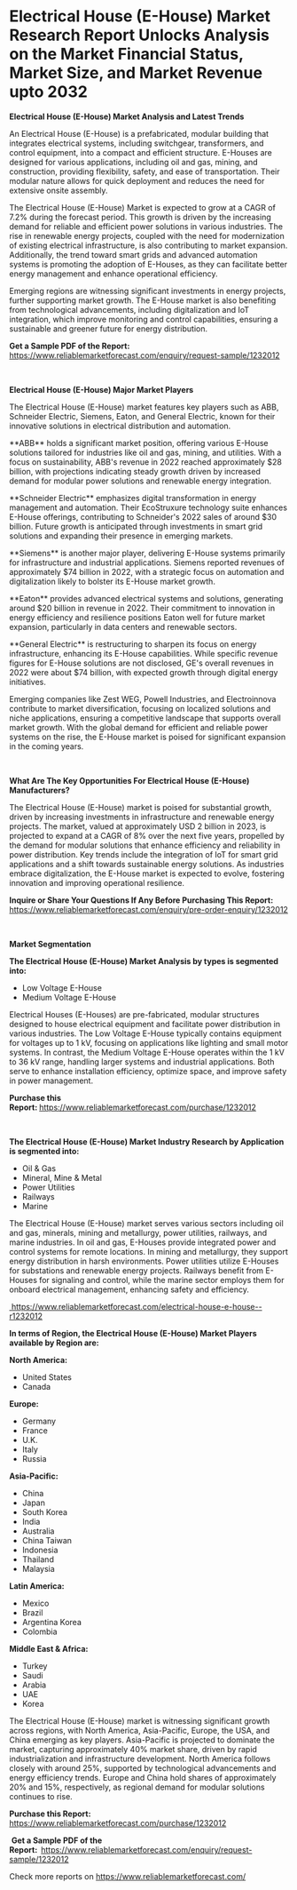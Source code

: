 <p><h1>Electrical House (E-House) Market Research Report Unlocks Analysis on the Market Financial Status, Market Size, and Market Revenue upto 2032</h1></p><p><strong>Electrical House (E-House) Market Analysis and Latest Trends</strong></p>
<p><p>An Electrical House (E-House) is a prefabricated, modular building that integrates electrical systems, including switchgear, transformers, and control equipment, into a compact and efficient structure. E-Houses are designed for various applications, including oil and gas, mining, and construction, providing flexibility, safety, and ease of transportation. Their modular nature allows for quick deployment and reduces the need for extensive onsite assembly.</p><p>The Electrical House (E-House) Market is expected to grow at a CAGR of 7.2% during the forecast period. This growth is driven by the increasing demand for reliable and efficient power solutions in various industries. The rise in renewable energy projects, coupled with the need for modernization of existing electrical infrastructure, is also contributing to market expansion. Additionally, the trend toward smart grids and advanced automation systems is promoting the adoption of E-Houses, as they can facilitate better energy management and enhance operational efficiency. </p><p>Emerging regions are witnessing significant investments in energy projects, further supporting market growth. The E-House market is also benefiting from technological advancements, including digitalization and IoT integration, which improve monitoring and control capabilities, ensuring a sustainable and greener future for energy distribution.</p></p>
<p><strong>Get a Sample PDF of the Report:&nbsp;</strong> <a href="https://www.reliablemarketforecast.com/enquiry/request-sample/1232012?utm_campaign=1097&utm_medium=2&utm_source=Github&utm_content=ia&utm_term=13022025&utm_id=electrical-house-e-house">https://www.reliablemarketforecast.com/enquiry/request-sample/1232012</a></p>
<p>&nbsp;</p>
<p><strong>Electrical House (E-House) Major Market Players</strong></p>
<p><p>The Electrical House (E-House) market features key players such as ABB, Schneider Electric, Siemens, Eaton, and General Electric, known for their innovative solutions in electrical distribution and automation. </p><p>**ABB** holds a significant market position, offering various E-House solutions tailored for industries like oil and gas, mining, and utilities. With a focus on sustainability, ABB's revenue in 2022 reached approximately $28 billion, with projections indicating steady growth driven by increased demand for modular power solutions and renewable energy integration.</p><p>**Schneider Electric** emphasizes digital transformation in energy management and automation. Their EcoStruxure technology suite enhances E-House offerings, contributing to Schneider's 2022 sales of around $30 billion. Future growth is anticipated through investments in smart grid solutions and expanding their presence in emerging markets.</p><p>**Siemens** is another major player, delivering E-House systems primarily for infrastructure and industrial applications. Siemens reported revenues of approximately $74 billion in 2022, with a strategic focus on automation and digitalization likely to bolster its E-House market growth.</p><p>**Eaton** provides advanced electrical systems and solutions, generating around $20 billion in revenue in 2022. Their commitment to innovation in energy efficiency and resilience positions Eaton well for future market expansion, particularly in data centers and renewable sectors.</p><p>**General Electric** is restructuring to sharpen its focus on energy infrastructure, enhancing its E-House capabilities. While specific revenue figures for E-House solutions are not disclosed, GE's overall revenues in 2022 were about $74 billion, with expected growth through digital energy initiatives.</p><p>Emerging companies like Zest WEG, Powell Industries, and Electroinnova contribute to market diversification, focusing on localized solutions and niche applications, ensuring a competitive landscape that supports overall market growth. With the global demand for efficient and reliable power systems on the rise, the E-House market is poised for significant expansion in the coming years.</p></p>
<p>&nbsp;</p>
<p><strong>What Are The Key Opportunities For Electrical House (E-House) Manufacturers?</strong></p>
<p><p>The Electrical House (E-House) market is poised for substantial growth, driven by increasing investments in infrastructure and renewable energy projects. The market, valued at approximately USD 2 billion in 2023, is projected to expand at a CAGR of 8% over the next five years, propelled by the demand for modular solutions that enhance efficiency and reliability in power distribution. Key trends include the integration of IoT for smart grid applications and a shift towards sustainable energy solutions. As industries embrace digitalization, the E-House market is expected to evolve, fostering innovation and improving operational resilience.</p></p>
<p><strong>Inquire or Share Your Questions If Any Before Purchasing This Report:</strong> <a href="https://www.reliablemarketforecast.com/enquiry/pre-order-enquiry/1232012?utm_campaign=1097&utm_medium=2&utm_source=Github&utm_content=ia&utm_term=13022025&utm_id=electrical-house-e-house">https://www.reliablemarketforecast.com/enquiry/pre-order-enquiry/1232012</a></p>
<p>&nbsp;</p>
<p><strong>Market Segmentation</strong></p>
<p><strong>The Electrical House (E-House) Market Analysis by types is segmented into:</strong></p>
<p><ul><li>Low Voltage E-House</li><li>Medium Voltage E-House</li></ul></p>
<p><p>Electrical Houses (E-Houses) are pre-fabricated, modular structures designed to house electrical equipment and facilitate power distribution in various industries. The Low Voltage E-House typically contains equipment for voltages up to 1 kV, focusing on applications like lighting and small motor systems. In contrast, the Medium Voltage E-House operates within the 1 kV to 36 kV range, handling larger systems and industrial applications. Both serve to enhance installation efficiency, optimize space, and improve safety in power management.</p></p>
<p><strong>Purchase this Report:&nbsp;</strong><a href="https://www.reliablemarketforecast.com/purchase/1232012?utm_campaign=1097&utm_medium=2&utm_source=Github&utm_content=ia&utm_term=13022025&utm_id=electrical-house-e-house">https://www.reliablemarketforecast.com/purchase/1232012</a></p>
<p>&nbsp;</p>
<p><strong>The Electrical House (E-House) Market Industry Research by Application is segmented into:</strong></p>
<p><ul><li>Oil & Gas</li><li>Mineral, Mine & Metal</li><li>Power Utilities</li><li>Railways</li><li>Marine</li></ul></p>
<p><p>The Electrical House (E-House) market serves various sectors including oil and gas, minerals, mining and metallurgy, power utilities, railways, and marine industries. In oil and gas, E-Houses provide integrated power and control systems for remote locations. In mining and metallurgy, they support energy distribution in harsh environments. Power utilities utilize E-Houses for substations and renewable energy projects. Railways benefit from E-Houses for signaling and control, while the marine sector employs them for onboard electrical management, enhancing safety and efficiency.</p></p>
<p><a href="https://www.reliablemarketforecast.com/electrical-house-e-house--r1232012?utm_campaign=1097&utm_medium=2&utm_source=Github&utm_content=ia&utm_term=13022025&utm_id=electrical-house-e-house">&nbsp;https://www.reliablemarketforecast.com/electrical-house-e-house--r1232012</a></p>
<p><strong>In terms of Region, the Electrical House (E-House) Market Players available by Region are:</strong></p>
<p>
    <p> <strong> North America: </strong>
        <ul>
            <li>United States</li>
            <li>Canada</li>
        </ul>
        </p> 
    <p> <strong> Europe: </strong>
        <ul>
            <li>Germany</li>
            <li>France</li>
            <li>U.K.</li>
            <li>Italy</li>
            <li>Russia</li>
        </ul>
        </p> 
    <p> <strong> Asia-Pacific: </strong>
        <ul>
            <li>China</li>
            <li>Japan</li>
            <li>South Korea</li>
            <li>India</li>
            <li>Australia</li>
            <li>China Taiwan</li>
            <li>Indonesia</li>
            <li>Thailand</li>
            <li>Malaysia</li>
        </ul>
        </p> 
    <p> <strong> Latin America: </strong>
        <ul>
            <li>Mexico</li>
            <li>Brazil</li>
            <li>Argentina Korea</li>
            <li>Colombia</li>
        </ul>
        </p> 
    <p> <strong> Middle East & Africa: </strong>
        <ul>
            <li>Turkey</li>
            <li>Saudi</li>
            <li>Arabia</li>
            <li>UAE</li>
            <li>Korea</li>
        </ul>
    </p>
    </p>
<p><p>The Electrical House (E-House) market is witnessing significant growth across regions, with North America, Asia-Pacific, Europe, the USA, and China emerging as key players. Asia-Pacific is projected to dominate the market, capturing approximately 40% market share, driven by rapid industrialization and infrastructure development. North America follows closely with around 25%, supported by technological advancements and energy efficiency trends. Europe and China hold shares of approximately 20% and 15%, respectively, as regional demand for modular solutions continues to rise.</p></p>
<p><strong>Purchase this Report: </strong><a href="https://www.reliablemarketforecast.com/purchase/1232012?utm_campaign=1097&utm_medium=2&utm_source=Github&utm_content=ia&utm_term=13022025&utm_id=electrical-house-e-house">https://www.reliablemarketforecast.com/purchase/1232012</a></p>
<p>&nbsp;<strong>Get a Sample PDF of the Report:&nbsp;&nbsp;</strong><a href="https://www.reliablemarketforecast.com/enquiry/request-sample/1232012?utm_campaign=1097&utm_medium=2&utm_source=Github&utm_content=ia&utm_term=13022025&utm_id=electrical-house-e-house">https://www.reliablemarketforecast.com/enquiry/request-sample/1232012</a></p>
<p><strong></strong></p>
<p>Check more reports on <a href="https://www.reliablemarketforecast.com/?utm_campaign=1097&utm_medium=2&utm_source=Github&utm_content=ia&utm_term=13022025&utm_id=electrical-house-e-house">https://www.reliablemarketforecast.com/</a></p>